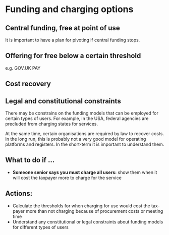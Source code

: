 <!-- TITLE: Funding & charging options-->

# Funding and charging options

## Central funding, free at point of use

It is important to have a plan for pivoting if central funding stops.

## Offering for free below a certain threshold

e.g. GOV.UK PAY

## Cost recovery


## Legal and constitutional constraints

There may be constrains on the funding models that can be employed for certain types of users. For example, in the USA, federal agencies are precluded from charging states for services.

At the same time, certain organisations are required by law to recover costs. In the long run, this is probably not a very good model for operating platforms and registers. In the short-term it is important to understand them.

## What to do if ...
* **Someone senior says you must charge all users:** show them when it will cost the taxpayer more to charge for the service

## Actions:

* Calculate the thresholds for when charging for use would cost the tax-payer more than not charging because of procurement costs or meeting time
* Understand any constitutional or legal constraints about funding models for different types of users
